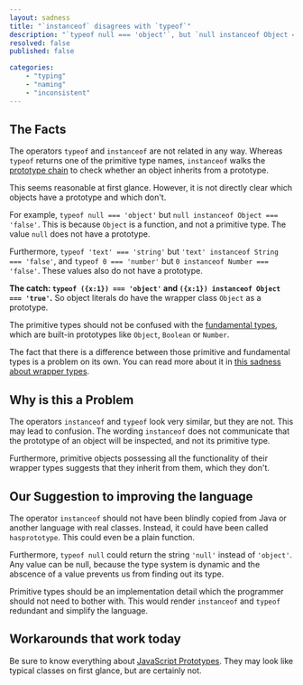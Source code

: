 ```yaml
---
layout: sadness
title: "`instanceof` disagrees with `typeof`"
description: "`typeof null === 'object'`, but `null instanceof Object === 'false'`"
resolved: false
published: false

categories: 
    - "typing"
    - "naming"
    - "inconsistent"
---
```


## The Facts

The operators `typeof` and `instanceof` are not related in any way.
Whereas `typeof` returns one of the primitive type names,
`instanceof` walks the [prototype chain](https://developer.mozilla.org/en-US/docs/Web/JavaScript/Inheritance_and_the_prototype_chain) 
to check whether an object inherits from a prototype.

This seems reasonable at first glance. However, it is not
directly clear which objects have a prototype and which don't.

For example, `typeof null === 'object'` but `null instanceof Object === 'false'`.
This is because `Object` is a function, and not a primitive type.
The value `null` does not have a prototype.
  
Furthermore, `typeof 'text' === 'string'` but `'text' instanceof String === 'false'`,
and `typeof 0 === 'number'` but `0 instanceof Number === 'false'`.
These values also do not have a prototype.

__The catch: `typeof ({x:1}) === 'object'` and `({x:1}) instanceof Object === 'true'`.__ 
So object literals do have the wrapper class `Object` as a prototype.

The primitive types should not be confused with the [fundamental types](https://developer.mozilla.org/en-US/docs/Web/JavaScript/Reference/Global_Objects),
which are built-in prototypes like `Object`, `Boolean` or `Number`.

The fact that there is a difference 
between those primitive and fundamental types
is a problem on its own. You can read more about it
in [this sadness about wrapper types](/sadnesses/primitive-wrappers).

## Why is this a Problem

The operators `instanceof` and `typeof` look very similar, 
but they are not. This may lead to confusion. 
The wording `instanceof` does not communicate that the 
prototype of an object will be inspected, 
and not its primitive type.

Furthermore, primitive objects possessing all the functionality
of their wrapper types suggests that they inherit from them, 
which they don't.

## Our Suggestion to improving the language

The operator `instanceof` should not have been blindly
copied from Java or another language with real classes. 
Instead, it could have been called `hasprototype`.
This could even be a plain function.

Furthermore, `typeof null` could return 
the string `'null'` instead of  `'object'`. 
Any value can be null, because the type system is dynamic 
and the abscence of a value prevents us from finding out its type.

Primitive types should be an implementation detail
which the programmer should not need to bother with.
This would render `instanceof` and `typeof` redundant
and simplify the language.

## Workarounds that work today

Be sure to know everything about [JavaScript Prototypes](https://developer.mozilla.org/en-US/docs/Web/JavaScript/Reference/Global_Objects/Object/prototype).
They may look like typical classes on first glance, but are certainly not.
